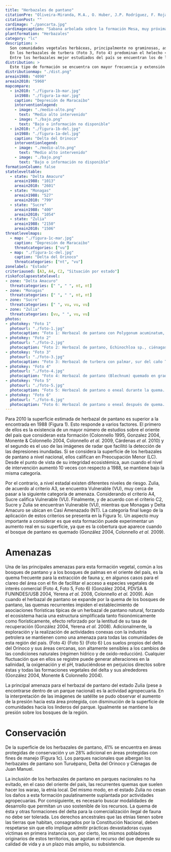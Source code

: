 ```yaml
---
title: "Herbazales de pantano"
citationPre: "Oliveira-Miranda, M.A., O. Huber, J.P. Rodríguez, F. Rojas-Suárez, R. De Oliveira-Miranda, S. Zambrano-Martínez & G. Giraldo-Hernández, (eds) (2010). Herbazales de pantano. Pp: 211-215. En: J.P. Rodríguez, F. Rojas- Suárez & D. Giraldo Hernández (eds.)."
citationPost: ""
cardimage: "./pancarta.jpg"
cardimagecaption: "Sabana arbolada sobre la formación Mesa, muy próxima al río Orinoco, estado Anzoátegui. <i>Giuseppe Colonnello</i>"
plantformation: "Herbazales"
category: "lc"
description: >
  Son comunidades vegetales herbáceas, principalmente no graminosas, asociadas a ambientes con inundación temporal o permanente. Entre los herbazales de pantano se reconocen dos tipos: herbazales de turbera, que se encuentran sobre suelos orgánicos, y herbazales de pantano propiamente dichos (Figura 1), que se arraigan en suelos de origen mineral (Huber & Alarcón 1998). Se trata de comunidades macrotérmicas (> 24°C) propias de las zonas húmedas que están sometidas a regímenes de inundación temporal o permanente. Los herbazales de pantano pueden estar constituidos por vegetación herbácea flotante (Foto 2) (Huber & Alarcón 1988).<br><br>
  En los herbazales de turbera (Foto 3, Foto 4) predominan el helecho <i>Blechnum serrulatum</i> y la ciperácea <i>Lagenocarpus guianensis</i>, en conjunto con <i>Rhynchospora gigantea, Rhynchanthera grandiflora, Chelonanthus alatus, Mauritia flexuosa, Panicum parvifolium</i> o <i>Tabebuia insignis</i> var. <i>monophylla</i>. Por su parte, los herbazales de pantano propiamente dichos pueden estar dominados por <i>Eleocharis mutata, E. insterstincta, Typha domingensis, Schoenoplectus robustus, Sesbania emerus</i> y <i>Panicum grande</i> (González 2004, Colonnello <i>et al.</i> 2009).<br><br>
  Entre los herbazales mejor estudiados del país se encuentran los de la reserva de biósfera del Delta del Orinoco y los del Parque Nacional Turuépano y sus alrededores (González 2004, Colonnello <i>et al.</i> 2009). Los herbazales de pantano del Delta se diferencian florísticamente, por la presencia o no de un componente leñoso que interrumpe la continuidad del estrato herbáceo. Todas las especies, sin embargo, son de arquitectura graminoide (González 2004). La diversidad de los herbazales de pantano en la reserva de biosfera es baja, y las macollas de <i>Lagenocarpus guianensis</i> constituyen entre 80% y 90% de la biomasa. En algunas localidades, en las microdepresiones asociadas al plano de turba, pueden existir parches de <i>Rhynchospora gigantea</i> (González 2004).
distribution: >
  Este tipo de formación se encuentra con mayor frecuencia y extensión en el oriente del país, en el sur de la península de Paria y en todo el delta del Orinoco (Figura 1). Su distribución es relativamente fragmentada, formando un mosaico con los bosques de pantano y los bosques de palmar en Delta Amacuro, Sucre y Monagas (Foto 4) [Huber & Alarcón 1988, González 2004, Colonnello <i>et al.</i> 2009]. Adicionalmente, se encuentran en el estado Zulia, asociados a la ciénaga de Juan Manuel. La superficie total de los herbazales de pantano se estimó en 5.960 km<sup>2</sup>, lo que representa 0,65% del territorio nacional (Figura 1, Tabla 1). El estado donde los herbazales de pantano alcanzan una mayor extensión es Delta Amacuro, que acoge 44% de la superficie total de la formación.
distributionmap: "./dist.png"
areain1988: "4090"
areain2010: "5960"
mapcompare:
  - in2010: "./figura-1b-mar.jpg"
    in1988: "./figura-1a-mar.jpg"
    caption: "Depresión de Maracaibo"
    interventionlegend:
    - image: "./medio-alto.png"
      text: "Medio alto intervenido"
    - image: "./bajo.png"
      text: "Bajo o información no disponible"
  - in2010: "./figura-1b-del.jpg"
    in1988: "./figura-1a-del.jpg"
    caption: "Delta del Orinoco"
    interventionlegend:
    - image: "./medio-alto.png"
      text: "Medio alto intervenido"
    - image: "./bajo.png"
      text: "Bajo o información no disponible"
formationColumn: false
stateleveltable:
  - state: "Delta Amacuro"
    areain1988: "1013"
    areain2010: "2601"
  - state: "Monagas"
    areain1988: "527"
    areain2010: "799"
  - state: "Sucre"
    areain1988: "400"
    areain2010: "1054"
  - state: "Zulia"
    areain1988: "2150"
    areain2010: "1506"
threatlevelmaps:
  - map: "./figura-1c-mar.jpg"
    caption: "Depresión de Maracaibo"
    threatcategories: ["vu"]
  - map: "./figura-1c-del.jpg"
    caption: "Delta del Orinoco"
    threatcategories: ["nt", "vu"]
zonelabel: "Estado"
criteriaused: [A3, A4, C2, "Situación por estado"]
riskofcolapsestatelevel:
- zone: "Delta Amacuro"
  threatcategories: [" ", " ", nt, nt]
- zone: "Monagas"
  threatcategories: [" ", " ", nt, nt]
- zone: "Sucre"
  threatcategories: [" ", vu, vu, vu]
- zone: "Zulia"
  threatcategories: [vu, " ", vu, vu]
photos:
- photokey: "Foto 1"
  photourl: "./foto-1.jpg"
  photocaption: "Foto 1: Herbazal de pantano con Polygonum acuminatum, Echinodorus sp. y Cyperus papirus (introducida), desembocadura del río Catatumbo, lago de Maracaibo, estado Zulia. <i>Giuseppe Colonnello</i>"
- photokey: "Foto 2"
  photourl: "./foto-2.jpg"
  photocaption: "Foto 2: Herbazal de pantano, Echinochloa sp., ciénagas de Juan Manuel, estado Zulia. <i>Giuseppe Colonnello</i>"
- photokey: "Foto 3"
  photourl: "./foto-3.jpg"
  photocaption: "Foto 3: Herbazal de turbera con palmar, sur del caño Turuépano, estado Sucre. <i>Giuseppe Colonnello</i>"
- photokey: "Foto 4"
  photourl: "./foto-4.jpg"
  photocaption: "Foto 4: Herbazal de pantano (Blechnum) quemado en gradiente de vegetación, caño Ajíes, estado Sucre. <i>Giuseppe Colonnello</i>"
- photokey: "Foto 5"
  photourl: "./foto-5.jpg"
  photocaption: "Foto 5: Herbazal de pantano o eneal durante la quema. Inmediaciones del Parque Nacional Turuépano, estado Sucre. <i>Giuseppe Colonnello</i>"
- photokey: "Foto 6"
  photourl: "./foto-6.jpg"
  photocaption: "Foto 6: Herbazal de pantano o eneal después de quema. Inmediaciones del Parque Nacional Turuépano, estado Sucre. <i>Giuseppe Colonnello</i>"
---
```

Para 2010 la superficie estimada de herbazal de pantano es superior a la encontrada en 1988 (Figura 1). Esto responde a varios factores. El primero de ellos es la existencia de un mayor número de estudios sobre el oriente del país que consideran esta formación (Colonnello 1995, Gonzalez 2004, Monente & Colonnello 2004, Colonnello *et al.* 2009, Cárdenas *et al.* 2010) y el segundo es el uso de las imágenes de radar que facilitó la detección de las depresiones inundadas. Si se considera la superficie de los herbazales de pantano a nivel nacional, ellos califican en Preocupación Menor (LC). Desde el punto de vista de su integridad ecosistémica, aun cuando el nivel de intervención aumentó 10 veces con respecto a 1988, se mantiene bajo la misma categoría.

Por el contrario, a nivel estadal existen diferentes niveles de riesgo. Zulia, de acuerdo al criterio A3, se encuentra Vulnerable (VU), muy cerca de pasar a la siguiente categoría de amenaza. Considerando el criterio A4, Sucre califica Vulnerable (VU). Finalmente, y de acuerdo con el criterio C2, Sucre y Zulia se encuentran Vulnerable (VU), mientras que Monagas y Delta Amacuro se ubican en Casi Amenazado (NT). La categoría final luego de la aplicación de estos criterios se presenta en la Figura 1c. Un aspecto muy importante a considerar es que esta formación puede experimentar un aumento real en su superficie, ya que es la cobertura que aparece cuando el bosque de pantano es quemado (González 2004, Colonnello *et al.* 2009).

# Amenazas

Una de las principales amenazas para esta formación vegetal, común a los bosques de pantano y a los bosques de palmas en el oriente del país, es la quema frecuente para la extracción de fauna y, en algunos casos para el clareo del área con el fin de facilitar el acceso a especies vegetales de interés comercial (Foto 4, Foto 5, Foto 6) (González 2004, PDVSA & FUNINDES/USB 2004, Yerena *et al.* 2008, Colonnello *et al.* 2009). Aún cuando el herbazal de pantano se expande por la quema de los bosques de pantano, las quemas recurrentes impiden el establecimiento de asociaciones florísticas típicas de un herbazal de pantano natural, forzando el ecosistema hacia una estructura simplificada tanto fisionómicamente como florísticamente, efecto reforzado por la lentitud de su tasa de recuperación (González 2004, Yerena *et al.* 2008). Adicionalmente, la exploración y la realización de actividades conexas con la industria petrolera se mantienen como una amenaza para todas las comunidades de esta región del país.
{Foto 4}
{Foto 5}
{Foto 6}
Los suelos propios del delta del Orinoco y sus áreas cercanas, son altamente sensibles a los cambios de las condiciones naturales (régimen hídrico y de oxido-reducción). Cualquier fluctuación que en ellos se registre puede generar alteraciones en la salinidad, la oxigenación y el pH, traduciéndose en perjuicios directos sobre éstas y todas las formaciones vegetales del delta y sus alrededores (González 2004, Monente & Colonnello 2004).

La principal amenaza para el herbazal de pantano del estado Zulia (pese a encontrarse dentro de un parque nacional) es la actividad agropecuaria. En la interpretación de las imágenes de satélite se pudo observar el aumento de la presión hacia esta área protegida, con disminución de la superficie de comunidades hacia los linderos del parque. Igualmente se mantiene la presión sobre los bosques de la región.

# Conservación

De la superficie de los herbazales de pantano, 41% se encuentra en áreas protegidas de conservación y un 28% adicional en áreas protegidas con fines de manejo (Figura 1c). Los parques nacionales que albergan los herbazales de pantano son Turuépano, Delta del Orinoco y Ciénagas de Juan Manuel.

La inclusión de los herbazales de pantano en parques nacionales no ha evitado, en el caso del oriente del país, las recurrentes quemas que suelen hacer los warao, la etnia local. Del mismo modo, en el estado Zulia no cesan los daños a esta formación paulatinamente suplantada por actividades agropecuarias. Por consiguiente, es necesario buscar modalidades de desarrollo que permitan un uso sostenible de los recursos. La quema de ésta y otras formaciones del delta para la comercialización ilegal de fauna no debe ser tolerada. Los derechos ancestrales que las etnias tienen sobre las tierras que habitan, consagrados por la Constitución Nacional, deben respetarse sin que ello implique admitir prácticas devastadoras cuyas víctimas en primera instancia son, por cierto, los mismos pobladores originarios de estos territorios, que agotan el recurso del que depende su calidad de vida y a un plazo más amplio, su subsistencia.
